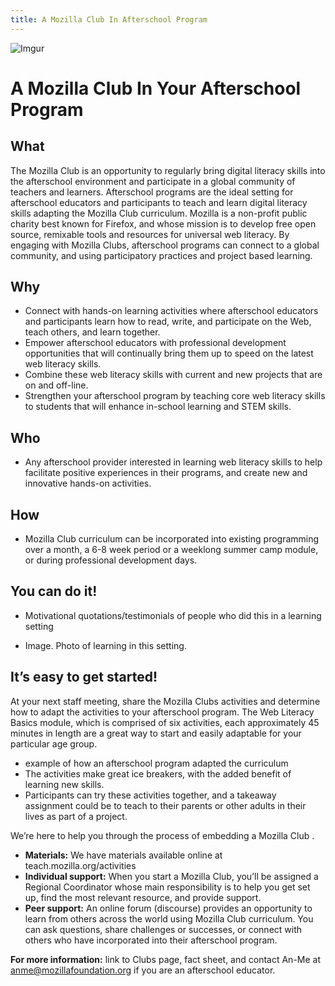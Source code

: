 ```yaml
---
title: A Mozilla Club In Afterschool Program
---
```

![Imgur](http://i.imgur.com/LWGqCAS.png?1)

# A Mozilla Club In Your Afterschool Program

## What
The Mozilla Club is an opportunity to regularly bring digital literacy skills into the afterschool environment and participate in a global community of teachers and learners.  Afterschool programs are the ideal setting for afterschool educators and participants to teach and learn digital literacy skills adapting the Mozilla Club curriculum. Mozilla is a non-profit public charity best known for Firefox, and whose mission is to develop free open source, remixable tools and resources for universal web literacy. By engaging with Mozilla Clubs, afterschool programs can connect to a global community, and using participatory practices and project based learning. 

## Why
* Connect with hands-on learning activities where afterschool educators and participants learn how to read, write, and participate on the Web, teach others, and learn together.  
* Empower afterschool educators with professional development opportunities that will continually bring them up to speed on the latest web literacy skills. 
* Combine these web literacy skills with current and new projects that are on and off-line. 
* Strengthen  your afterschool program by teaching core web literacy skills to students that will enhance in-school learning and STEM skills.

## Who
* Any afterschool provider interested in learning web literacy skills to help facilitate positive experiences in their programs, and create new and innovative  hands-on activities. 

## How 
* Mozilla Club curriculum can be incorporated into existing programming over a month, a 6-8 week period or a weeklong  summer camp module, or during professional development days.

## You can do it!

* Motivational quotations/testimonials of people who did this in a learning setting

* Image. Photo of learning in this setting.




## It’s easy to get started!

At your next staff meeting, share the Mozilla Clubs activities and determine how to adapt the activities to your afterschool program.  The Web Literacy Basics module, which is comprised of six activities, each approximately 45 minutes in length are a great way to start and easily adaptable for your particular age group. 
* example of how an afterschool program adapted the curriculum
* The activities make great ice breakers, with the added benefit of learning new skills.
* Participants can try these activities together, and a takeaway assignment could be to teach to their parents or other adults in their lives as part of a project. 

We’re here to help you through the process of embedding a Mozilla Club . 
* **Materials:** We have materials available online at teach.mozilla.org/activities  
* **Individual support:**  When you start a Mozilla Club, you’ll be assigned a Regional Coordinator whose main responsibility is to help you get set up,  find the most relevant resource, and provide support. 
* **Peer support:**  An online forum (discourse) provides an opportunity to learn from others across the world using Mozilla Club curriculum. You can  ask questions, share challenges or successes, or connect with others who have incorporated into their afterschool program. 


**For more information:**  link to Clubs page, fact sheet, and contact An-Me at [anme@mozillafoundation.org](mailto:anme@mozillafoundation.org) if you are an afterschool educator. 


